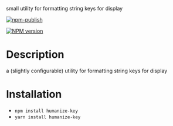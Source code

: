 small utility for formatting string keys for display

[![npm-publish](https://github.com/lubelski/humanize-key/actions/workflows/npm-publish.yml/badge.svg)](https://github.com/lubelski/humanize-key/actions/workflows/npm-publish.yml)

<span class="badge-npmversion"><a href="https://npmjs.org/package/humanize-key" title="View this project on NPM"><img src="https://img.shields.io/npm/v/humanize-key.svg" alt="NPM version" /></a></span>

# Description

a (slightly configurable) utility for formatting string keys for display

# Installation

-  `npm install humanize-key`
-  `yarn install humanize-key`
